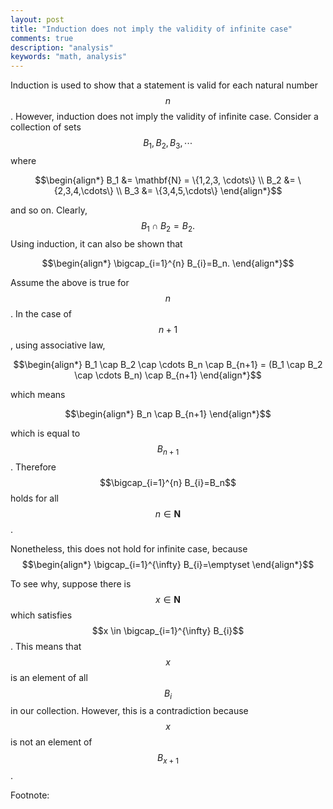 ```yaml
---
layout: post
title: "Induction does not imply the validity of infinite case"
comments: true
description: "analysis"
keywords: "math, analysis"
---
```



Induction is used to show that a statement is valid for each natural number $$n$$. However, induction does not imply the validity of infinite case. Consider a collection of sets $$B_{1}, B_{2}, B_{3}, \cdots$$ where 

$$\begin{align*}
B_1 &= \mathbf{N} = \{1,2,3, \cdots\} \\
B_2 &= \{2,3,4,\cdots\} \\
B_3 &= \{3,4,5,\cdots\}
\end{align*}$$ 

and so on. Clearly, $$B_1 \cap B_2 = B_2.$$ Using induction, it can also be shown that 

$$\begin{align*}
\bigcap_{i=1}^{n} B_{i}=B_n.
\end{align*}$$ 

Assume the above is true for $$n$$. In the case of $$n+1$$, using associative law, 

$$\begin{align*}
B_1 \cap B_2 \cap  \cdots B_n \cap B_{n+1} =  (B_1 \cap B_2 \cap  \cdots B_n) \cap B_{n+1}
\end{align*}$$ 

which means 

$$\begin{align*}
B_n \cap B_{n+1}
\end{align*}$$ 

which is equal to $$B_{n+1}$$. Therefore $$\bigcap_{i=1}^{n} B_{i}=B_n$$ holds for all $$n \in \mathbf{N}$$.

Nonetheless, this does not hold for infinite case, because 
$$\begin{align*} 
\bigcap_{i=1}^{\infty} B_{i}=\emptyset
\end{align*}$$ 

To see why, suppose there is $$x \in \mathbf{N}$$ which satisfies $$x \in \bigcap_{i=1}^{\infty} B_{i}$$. This means that $$x$$ is an element of all $$B_i$$ in our collection. However, this is a contradiction because $$x$$ is not an element of $$B_{x+1}$$.

Footnote:

[^1]: Inspired by [Understanding Analysis](https://www.amazon.com/Understanding-Analysis-Undergraduate-Texts-Mathematics/dp/1493927116).
